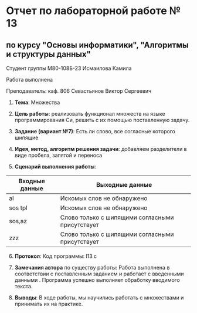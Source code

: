 # Отчет по лабораторной работе № 13
## по курсу "Основы информатики", "Алгоритмы и структуры данных"

Студент группы М80-108Б-23 Исмаилова Камила

Работа выполнена

Преподаватель: каф. 806 Севастьянов Виктор Сергеевич

1. **Тема**: Множества
2. **Цель работы**: реализовать функционал множеств на языке программирования Си, решить с их помощью поставленную задачу.
3. **Задание (вариант №7)**: Есть ли слово, все согласные которого шипящие
4. **Идея, метод, алгоритм решения задачи**: 
 добавляем разделители в виде пробела, запятой и переноса

6. **Сценарий выполнения работы**:

| Входные данные | Выходные данные | 
|----------------|-----------------|
| al            | Искомых слов не обнаружено               | 
| sos tpl          | Искомых слов не обнаружено              | 
| sos,az           | Слово только с шипящими согласными присутствует      | 
| zzz            | Слово только с шипящими согласными присутствует        | 

6. **Протокол**: Код программы: l13.c
7. **Замечания автора** по существу работы: Работа выполнена в соответствии с поставленным заданием и работает с введенными данными . Программа успешно выполняет  обработку вводимого текста. 

8. **Выводы**: В ходе работы, мы научились работать с множествами и принимать их на практике.